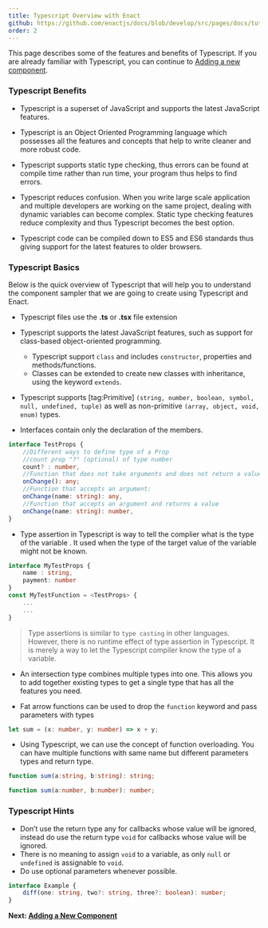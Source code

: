 ```yaml
---
title: Typescript Overview with Enact
github: https://github.com/enactjs/docs/blob/develop/src/pages/docs/tutorials/tutorial-Typescript-enact/app-setup/index.md
order: 2
---
```


This page describes some of the features and benefits of Typescript. If you are already familiar with Typescript, you can continue to [Adding a new component](../adding-a-new-component/).


### Typescript Benefits

- Typescript is a superset of JavaScript and supports the latest JavaScript features.

- Typescript is an Object Oriented Programming language which possesses all the features and concepts that help to write cleaner and more robust code.

- Typescript supports static type checking, thus errors can be found at compile time rather than run time, your program thus helps to find errors.

- Typescript reduces confusion. When you write large scale application and multiple developers are working on the same project, dealing with dynamic variables can become complex. Static type checking features reduce complexity and thus Typescript becomes the best option.

- Typescript code can be compiled down to ES5 and ES6 standards thus giving support for the latest features to older browsers.

### Typescript Basics

Below is the quick overview of Typescript that will help you to understand the component sampler that we are going to create using Typescript and Enact.

- Typescript files use the **.ts** or **.tsx** file extension

- Typescript supports the latest JavaScript features, such as support for class-based object-oriented programming.
  - Typescript support `class` and includes `constructor`, properties and methods/functions.
  - Classes can be extended to create new classes with inheritance, using the keyword `extends`.
- Typescript supports [tag:Primitive] `(string, number, boolean, symbol, null, undefined, tuple)` as well as non-primitive `(array, object, void, enum)` types.

- Interfaces contain only the declaration of the members.

```ts
interface TestProps {
    //Different ways to define type of a Prop
    //count prop "?" (optional) of type number
    count? : number,
    //Function that does not take arguments and does not return a value
    onChange(): any;
    //Function that accepts an argument:
    onChange(name: string): any,
    //Function that accepts an argument and returns a value
    onChange(name: string): number,
}
```
- Type assertion in Typescript is way to tell the complier what is the type of the variable . It used when the type of the target value of the variable might not be known.

```ts
interface MyTestProps {
    name : string,
    payment: number
}
const MyTestFunction = <TestProps> {
    ...
    ...
}
```
> Type assertions is similar to `type casting` in other languages. However, there is no runtime effect of type assertion in Typescript. It is merely a way to let the Typescript compiler know the type of a variable.

- An intersection type combines multiple types into one. This allows you to add together existing types to get a single type that has all the features you need.

- Fat arrow functions can be used to drop the `function` keyword and pass parameters with types

```ts
let sum = (x: number, y: number) => x + y;
```

- Using Typescript, we can use the concept of function overloading. You can have multiple functions with same name but different parameters types and return type.

```ts
function sum(a:string, b:string): string;

function sum(a:number, b:number): number;

```

### Typescript Hints

- Don’t use the return type any for callbacks whose value will be ignored, instead do use the return type `void` for callbacks whose value will be ignored.
- There is no meaning to assign `void` to a variable, as only `null` or `undefined` is assignable to `void`.
- Do use optional parameters whenever possible.

```ts
interface Example {
    diff(one: string, two?: string, three?: boolean): number;
}
```

**Next: [Adding a New Component](../adding-a-new-component/)**
